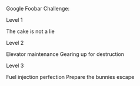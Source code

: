 Google Foobar Challenge:

Level 1

The cake is not a lie

Level 2

Elevator maintenance
Gearing up for destruction

Level 3

Fuel injection perfection
Prepare the bunnies escape
